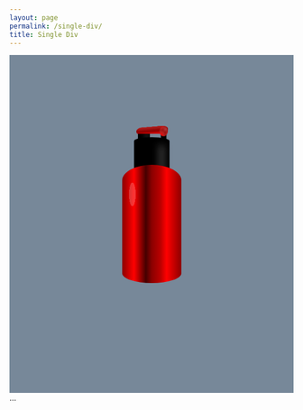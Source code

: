 ```yaml
---
layout: page
permalink: /single-div/
title: Single Div
---
```


<style class="custom-style">
    .item-container {
        background-color: lightslategray;
        height: 600px;
        width: 100%;
        margin: 0;
        padding: 0;
        display: grid;
        place-content: center;
        overflow: hidden;
    }
    
    .bottle {
        background-color: #fff;
        height: 300px;
        width: 150px;
        border-radius: 60% 60% 60% 60% / 16% 16% 10% 10%;
        background-image: radial-gradient(
                ellipse,
                rgba(255, 255, 255, 0.2) 60%,
                transparent 61%
            ),
            linear-gradient(
                to right,
                darkred 0%,
                red 20%,
                #440000 40%,
                darkred 50%,
                #bb0000 65%,
                red 75%,
                darkred 100%
            );
        background-size: 20px 70px, 100% 100%;
        background-position: 15px 40px, 0 0;
        background-repeat: no-repeat, repeat;
        box-shadow: 25px -120px 20px -70px #555, 0 -100px 1px -30px black,
            -13px -160px 12px -73px #444, -20px -150px 1px -60px black,
            30px -150px 1px -68px black;
        animation: bottle 6s linear infinite 1s;
        zoom: .7;
    }

    .bottle::before {
        content: "";
        width: 22px;
        height: 22px;
        background-image: radial-gradient(
                ellipse,
                rgba(200, 100, 100, 0.6) 0%,
                transparent 90%
            ),
            radial-gradient(ellipse, red, firebrick, darkred);
        background-position: 10px 2px, 15px 30px;
        background-size: 50% 50%, 100% 100%;
        background-repeat: no-repeat, repeat;
        position: absolute;
        left: 60px;
        top: -470px;
        margin: auto;
        right: 0;
        bottom: 0;
        border-radius: 50%;
        z-index: 2;
        transform: scaleY(1.2);
        animation: openside 6s linear infinite 1s;
    }

    .bottle::after {
        content: "";
        position: absolute;
        left: 0;
        top: -476px;
        margin: auto;
        border-radius: 55px 15px 5px 5px / 20px 10px;
        bottom: 0;
        right: 0;
        width: 80px;
        height: 20px;
        background-image: linear-gradient(
            -5deg,
            red,
            darkred,
            firebrick 80%,
            transparent 81%
        );
        animation: opentop 6s linear infinite 1s;
        transform-origin: 90% 45%;
    }

    @keyframes opentop {
        0% {
            transform: rotate(0deg);
        }
        5% {
            transform: rotate(45deg) scaleY(1.2);
        }
        20% {
            transform: rotate(45deg) scaleY(1.2);
        }
        70% {
            transform: rotate(0deg);
        }
        100% {
            transform: rotate(0deg);
        }
    }

    @keyframes openside {
        0% {
            transform: rotate(0deg) scaleY(1.2);
        }
        5% {
            transform: rotate(45deg) scaleY(1.1) scaleX(1.1);
        }
        20% {
            transform: rotate(45deg) scaleY(1.1) scaleX(1.1);
        }
        70% {
            transform: rotate(0deg) scaleY(1.2);
        }
        100% {
            transform: rotate(0deg) scaleY(1.2);
        }
    }

    @keyframes bottle {
        0% {
            transform: rotate(0deg);
        }
        30% {
            transform: rotate(-115deg);
            background-position: 15px -400px, 0 0;
        }
        33% {
            transform: rotate(-115deg) translate(10%, 20%);
        }
        35% {
            transform: rotate(-115deg) translate(0, 0);
        }
        37% {
            transform: rotate(-115deg) translate(10%, 20%);
        }
        39% {
            transform: rotate(-115deg) translate(0, 0);
        }
        80% {
            transform: rotate(0deg);
            background-position: 15px 30px, 0 0;
        }
    }

</style>

<script>
    document.head.appendChild(document.querySelector('.custom-style'));
</script>

<div class="item-container">
    <div class="bottle"></div>
</div>
...